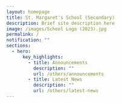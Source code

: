 ```yaml
---
layout: homepage
title: St. Margaret's School (Secondary)
description: Brief site description here
image: /images/School Logo (2023).jpg
permalink: /
notification: ""
sections:
  - hero:
      key_highlights:
        - title: Announcements
          description: ""
          url: /others/announcements
        - title: Latest News
          description: ""
          url: /others/latest-news
---
```

